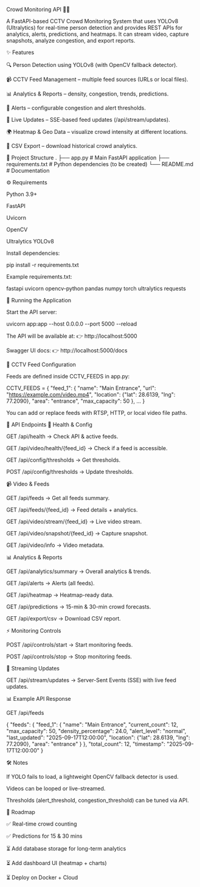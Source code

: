 Crowd Monitoring API 🚦👥

A FastAPI-based CCTV Crowd Monitoring System that uses YOLOv8 (Ultralytics) for real-time person detection and provides REST APIs for analytics, alerts, predictions, and heatmaps.
It can stream video, capture snapshots, analyze congestion, and export reports.

✨ Features

🔍 Person Detection using YOLOv8 (with OpenCV fallback detector).

📹 CCTV Feed Management – multiple feed sources (URLs or local files).

📊 Analytics & Reports – density, congestion, trends, predictions.

🚨 Alerts – configurable congestion and alert thresholds.

🔄 Live Updates – SSE-based feed updates (/api/stream/updates).

🌍 Heatmap & Geo Data – visualize crowd intensity at different locations.

📑 CSV Export – download historical crowd analytics.

📂 Project Structure
.
├── app.py              # Main FastAPI application
├── requirements.txt    # Python dependencies (to be created)
└── README.md           # Documentation

⚙️ Requirements

Python 3.9+

FastAPI

Uvicorn

OpenCV

Ultralytics YOLOv8

Install dependencies:

pip install -r requirements.txt


Example requirements.txt:

fastapi
uvicorn
opencv-python
pandas
numpy
torch
ultralytics
requests

🚀 Running the Application

Start the API server:

uvicorn app:app --host 0.0.0.0 --port 5000 --reload


The API will be available at:
👉 http://localhost:5000

Swagger UI docs:
👉 http://localhost:5000/docs

🎥 CCTV Feed Configuration

Feeds are defined inside CCTV_FEEDS in app.py:

CCTV_FEEDS = {
    "feed_1": {
        "name": "Main Entrance",
        "url": "https://example.com/video.mp4",
        "location": {"lat": 28.6139, "lng": 77.2090},
        "area": "entrance",
        "max_capacity": 50
    },
    ...
}


You can add or replace feeds with RTSP, HTTP, or local video file paths.

📡 API Endpoints
🔎 Health & Config

GET /api/health → Check API & active feeds.

GET /api/video/health/{feed_id} → Check if a feed is accessible.

GET /api/config/thresholds → Get thresholds.

POST /api/config/thresholds → Update thresholds.

📹 Video & Feeds

GET /api/feeds → Get all feeds summary.

GET /api/feeds/{feed_id} → Feed details + analytics.

GET /api/video/stream/{feed_id} → Live video stream.

GET /api/video/snapshot/{feed_id} → Capture snapshot.

GET /api/video/info → Video metadata.

📊 Analytics & Reports

GET /api/analytics/summary → Overall analytics & trends.

GET /api/alerts → Alerts (all feeds).

GET /api/heatmap → Heatmap-ready data.

GET /api/predictions → 15-min & 30-min crowd forecasts.

GET /api/export/csv → Download CSV report.

⚡ Monitoring Controls

POST /api/controls/start → Start monitoring feeds.

POST /api/controls/stop → Stop monitoring feeds.

🔄 Streaming Updates

GET /api/stream/updates → Server-Sent Events (SSE) with live feed updates.

📊 Example API Response

GET /api/feeds

{
  "feeds": {
    "feed_1": {
      "name": "Main Entrance",
      "current_count": 12,
      "max_capacity": 50,
      "density_percentage": 24.0,
      "alert_level": "normal",
      "last_updated": "2025-09-17T12:00:00",
      "location": {"lat": 28.6139, "lng": 77.2090},
      "area": "entrance"
    }
  },
  "total_count": 12,
  "timestamp": "2025-09-17T12:00:00"
}

🛠️ Notes

If YOLO fails to load, a lightweight OpenCV fallback detector is used.

Videos can be looped or live-streamed.

Thresholds (alert_threshold, congestion_threshold) can be tuned via API.

📌 Roadmap

✅ Real-time crowd counting

✅ Predictions for 15 & 30 mins

⏳ Add database storage for long-term analytics

⏳ Add dashboard UI (heatmap + charts)

⏳ Deploy on Docker + Cloud
